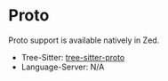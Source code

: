 # Proto

Proto support is available natively in Zed.

- Tree-Sitter: [tree-sitter-proto](https://github.com/rewinfrey/tree-sitter-proto)
- Language-Server: N/A
